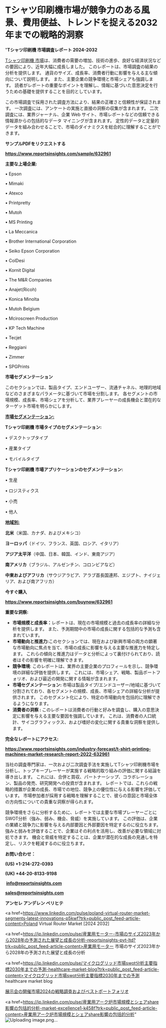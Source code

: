 # Tシャツ印刷機市場が競争力のある風景、費用便益、トレンドを捉える2032年までの戦略的洞察

"<strong>Tシャツ印刷機 市場調査レポート 2024-2032</strong>

<a href=https://www.reportsinsights.com/sample/632961>Tシャツ印刷機 市場</a>は、消費者の需要の増加、技術の進歩、良好な経済状況などの要因により、近年大幅に成長しました。 このレポートは、市場調査の結果の分析を提供します。 通貨のサイズ、成長率、消費者行動に影響を与える主な傾向について説明します。 また、主要企業の競争環境と市場シェアも強調します。 読者がレポートの重要なポイントを理解し、情報に基づいた意思決定を行うための基礎を提供することを目的としています。

この市場調査で採用された調査方法により、結果の正確さと信頼性が保証されます。 一次調査には、アンケートの実施と直接の洞察の収集が含まれます。 二次調査には、業界ジャーナル、企業 Web サイト、市場レポートなどの信頼できる情報源からの包括的なデータ マイニングが含まれます。 定性的データと定量的データを組み合わせることで、市場のダイナミクスを総合的に理解することができます。

<strong><b>サンプルPDFをリクエストする</b></strong>

<a href=https://www.reportsinsights.com/sample/632961><strong><u>https://www.reportsinsights.com/sample/632961</u></strong></a>

<strong>主要な上場企業:</strong>

• Epson

• Mimaki

• Atexco

• Printpretty

• Mutoh

• MS Printing

• La Meccanica

• Brother International Corporation

• Seiko Epson Corporation

• ColDesi

• Kornit Digital

• The M&R Companies

• Anajet(Ricoh)

• Konica Minolta

• Mutoh Belgium

• Mciroscreen Production

• KP Tech Machine

• Tecjet

• Reggiani

• Zimmer

• SPGPrints

<strong>市場セグメンテーション</strong>

このセクションでは、製品タイプ、エンドユーザー、流通チャネル、地理的地域などのさまざまなパラメータに基づいて市場を分割します。 各セグメントの市場規模、成長率、市場シェアを分析して、業界プレーヤーの成長機会と潜在的なターゲット市場を明らかにします。

<strong><u>市場セグメンテーション</u></strong><strong><u>:</u></strong>

<strong>Tシャツ印刷機 市場タイプのセグメンテーション:</strong>

• デスクトップタイプ

• 産業タイプ

• モバイルタイプ

<strong>Tシャツ印刷機 市場アプリケーションのセグメンテーション:</strong>

• 生産

• ロジスティクス

• 小売

• 他人

<strong><u>地域別</u></strong><strong><u>:</u></strong>

<strong>北米</strong>（米国、カナダ、およびメキシコ）

<strong>ヨーロッパ</strong>（ドイツ、フランス、英国、ロシア、イタリア）

<strong>アジア太平洋</strong>（中国、日本、韓国、インド、東南アジア）

<strong>南アメリカ</strong>（ブラジル、アルゼンチン、コロンビアなど）

<strong>中東およびアフリカ</strong>（サウジアラビア、アラブ首長国連邦、エジプト、ナイジェリア、および南アフリカ）

<strong>今すぐ購入</strong>

<a href=https://www.reportsinsights.com/buynow/632961><strong><u>https://www.reportsinsights.com/buynow/632961</u></strong></a>

<strong>重要な洞察:</strong>
<ul>
  <li><strong>市場規模と成長率：</strong>レポートは、現在の市場規模と過去の成長率の詳細な分析を提供します。 また、予測期間中の市場の成長に関する包括的な予測も含まれています。</li>
  <li><strong>市場動向と推進力:</strong>このセクションでは、現在および新興市場の両方の顕著な市場動向に焦点を当て、市場の成長に影響を与える主要な推進力を特定します。 これらの傾向と推進力はデータと分析によって裏付けられており、読者はその影響を明確に理解できます。</li>
  <li><strong>競争環境</strong>: このレポートは、業界の主要企業のプロフィールを示し、競争環境の詳細な評価を提供します。 これには、市場シェア、戦略、製品ポートフォリオ、および最近の開発に関する情報が含まれます。</li>
  <li><strong>市場セグメンテーション: </strong>市場は製品タイプ/エンドユーザー/地域に基づいて分割されており、各セグメントの規模、成長、市場シェアの詳細な分析が提供されます。 このセグメント化により、特定の市場動向を包括的に理解できるようになります。</li>
  <li><strong>消費者の洞察 : </strong>このレポートは消費者の行動と好みを調査し、購入の意思決定に影響を与える主要な要因を強調しています。 これは、消費者の人口統計、サイコグラフィックス、および嗜好の変化に関する貴重な洞察を提供します。</li>
</ul>
<strong>完全なレポートにアクセス:</strong>

<a href=https://www.reportsinsights.com/industry-forecast/t-shirt-printing-machines-market-research-report-2022-632961><strong><u><b>https://www.reportsinsights.com/industry-forecast/t-shirt-printing-machines-market-research-report-2022-632961</b></u></strong></a>

当社の調査専門家は、一次および二次調査手法を実施してTシャツ印刷機市場を分析し、トップキープレーヤーが実施する戦略的取り組みの評価に関する結論を導き出します。 これには、合併と買収、パートナーシップ、コラボレーション、製品の発売、研究開発への投資が含まれます。 レポートでは、これらの戦略的措置が企業の成長、市場での地位、競争上の優位性に与える影響を評価しています。 市場参加者が採用する戦略を理解することで、彼らの意図と市場全体の方向性についての貴重な洞察が得られます。

競争環境をさらに分析するために、レポートでは主要な市場プレーヤーごとにSWOT分析（強み、弱み、機会、脅威）を実施しています。 この評価は、企業の業績と競争力に影響を与える内部要因と外部要因を特定するのに役立ちます。 強みと弱みを評価することで、企業はその利点を活用し、改善が必要な領域に対処できます。 機会と脅威を特定することは、企業が潜在的な成長の見通しを特定し、リスクを軽減するのに役立ちます。

<strong>お問い合わせ：</strong>

<strong>(US) +1-214-272-0393</strong>

<strong>(UK) +44-20-8133-9198</strong>

<strong> </strong><a href=info@reportsinsights.com><strong><u>info@reportsinsights.com</u></strong></a>

<a href=sales@reportsinsights.com><strong><u>sales@reportsinsights.com</u></strong></a>

<strong>アンセレ アンデレン ベリヒテ</strong>

<a href=https://www.linkedin.com/pulse/poland-virtual-router-market-segments-latest-innovations-p5kwf?trk=public_post_feed-article-content>Poland Virtual Router Market [2024 2032]</a>

<a href=https://jp.linkedin.com/pulse/産業用モーター-市場のサイズ2023年から2028年の予測された展望と成長の分析-reportsinsights-pvt-ltd?trk=public_post_feed-article-content>産業用モーター 市場のサイズ2023年から2028年の予測された展望と成長の分析</a>

<a href=https://jp.linkedin.com/pulse/マイクログリッド市場swot分析主要指標2030年までの予測-healthcare-market-blog?trk=public_post_feed-article-content>マイクログリッド市場swot分析主要指標2030年までの予測 healthcare market blog</a>

<a href=https://www.linkedin.com/pulse/展示会の開催市場2024の戦略調査およびベストポートフォリオ-reportsinsights-pvt-ltd-8ewnf/>展示会の開催市場2024の戦略調査およびベストポートフォリオ</a>

<a href=https://jp.linkedin.com/pulse/産業用アーク炉市場規模とシェアshare影響の包括的分析-market-excellence1-k458f?trk=public_post_feed-article-content>産業用アーク炉市場規模とシェアshare影響の包括的分析</a>"
![Uploading image.png…]()
